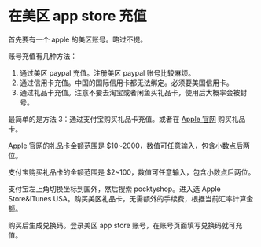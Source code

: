 # 在美区 app store 充值

首先要有一个 apple 的美区账号。略过不提。

账号充值有几种方法：

1. 通过美区 paypal 充值。注册美区 paypal 账号比较麻烦。
2. 通过信用卡充值。中国的国际信用卡都无法绑定。必须要美国信用卡。
3. 通过礼品卡充值。注意不要去淘宝或者闲鱼买礼品卡，使用后大概率会被封号。

最简单的是方法 3：通过支付宝购买礼品卡充值。或者在 [Apple 官网](https://www.apple.com/shop/buy-giftcard/giftcard) 购买礼品卡。

Apple 官网的礼品卡金额范围是 $10~2000，数值可任意输入，包含小数点后两位。

支付宝购买礼品卡的金额范围是 $2~100，数值可任意输入，包含小数点后两位。

支付宝左上角切换坐标到国外，然后搜索 pocktyshop。进入选 Apple Store&iTunes USA。购买美区礼品卡，无需额外的手续费，根据当前汇率计算金额。

购买后生成兑换码。登录美区 app store 账号，在账号页面填写兑换码就可充值。
